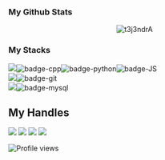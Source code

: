 ### My Github Stats
<p align="center"> <img src="https://github-readme-stats.vercel.app/api?username=t3j3ndrA&show_icons=true&count_private=true&theme=dark" alt="t3j3ndrA" />

### My Stacks
<img src="https://img.shields.io/badge/Languages-151515?style=for-the-badge&logo=plex&logoColor=FFFFFF">![badge-cpp](https://img.shields.io/badge/c%2B%2B-151515?style=for-the-badge&logo=c%2B%2B&logoColor=79740e&labelColor=151515)![badge-python](https://img.shields.io/badge/python-151515?style=for-the-badge&logo=python&logoColor=79740e&labelColor=151515)![badge-JS](https://img.shields.io/badge/js-151515?style=for-the-badge&logo=js&logoColor=79740e&labelColor=151515) <br/>
<img src="https://img.shields.io/badge/Frameworks-151515?style=for-the-badge&logo=IPFS&logoColor=FFFFFF">![badge-git](https://img.shields.io/badge/git-151515?style=for-the-badge&logo=git&logoColor=79740e&labelColor=151515) <br/>
<img src="https://img.shields.io/badge/Database-151515?style=for-the-badge&logo=Redis&logoColor=FFFFFF">![badge-mysql](https://img.shields.io/badge/mysql-151515?style=for-the-badge&logo=mysql&logoColor=79740e&labelColor=151515)

## My Handles
 [<img src="https://img.shields.io/badge/TEJENDRA%20DHANANI-151515?style=for-the-badge&logo=linkedin&logoColor=white">](https://www.linkedin.com/in/dhanani-tejendra-b87351210/)
 [<img src="https://img.shields.io/badge/t3j3ndrA-151515?style=for-the-badge&logo=SVG&logoColor=79740e">](https://profile-summary-for-github.com/user/t3j3ndrA) 
 [<img src="https://img.shields.io/badge/t3j3ndrA-151515?style=for-the-badge&logo=codeforces&logoColor=red">](https://codeforces.com/profile/t3j) 
 [<img src="https://img.shields.io/badge/t3j3ndrA-151515?style=for-the-badge&logo=codechef&logoColor=ffffff">](https://www.codechef.com/users/t3j3ndra) 

![Profile views](https://gpvc.arturio.dev/t3j3ndrA)

